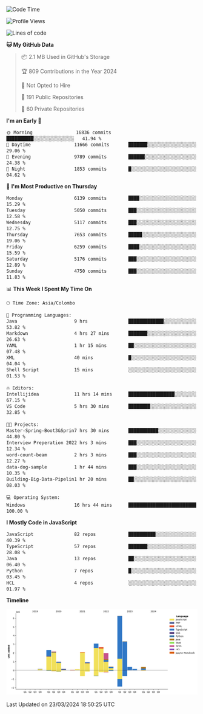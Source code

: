 
<!--START_SECTION:waka-->
![Code Time](http://img.shields.io/badge/Code%20Time-1%2C612%20hrs%2017%20mins-blue)

![Profile Views](http://img.shields.io/badge/Profile%20Views-0-blue)

![Lines of code](https://img.shields.io/badge/From%20Hello%20World%20I%27ve%20Written-27.4%20million%20lines%20of%20code-blue)

**🐱 My GitHub Data** 

> 📦 2.1 MB Used in GitHub's Storage 
 > 
> 🏆 809 Contributions in the Year 2024
 > 
> 🚫 Not Opted to Hire
 > 
> 📜 191 Public Repositories 
 > 
> 🔑 60 Private Repositories 
 > 
**I'm an Early 🐤** 

```text
🌞 Morning                16836 commits       ██████████░░░░░░░░░░░░░░░   41.94 % 
🌆 Daytime                11666 commits       ███████░░░░░░░░░░░░░░░░░░   29.06 % 
🌃 Evening                9789 commits        ██████░░░░░░░░░░░░░░░░░░░   24.38 % 
🌙 Night                  1853 commits        █░░░░░░░░░░░░░░░░░░░░░░░░   04.62 % 
```
📅 **I'm Most Productive on Thursday** 

```text
Monday                   6139 commits        ████░░░░░░░░░░░░░░░░░░░░░   15.29 % 
Tuesday                  5050 commits        ███░░░░░░░░░░░░░░░░░░░░░░   12.58 % 
Wednesday                5117 commits        ███░░░░░░░░░░░░░░░░░░░░░░   12.75 % 
Thursday                 7653 commits        █████░░░░░░░░░░░░░░░░░░░░   19.06 % 
Friday                   6259 commits        ████░░░░░░░░░░░░░░░░░░░░░   15.59 % 
Saturday                 5176 commits        ███░░░░░░░░░░░░░░░░░░░░░░   12.89 % 
Sunday                   4750 commits        ███░░░░░░░░░░░░░░░░░░░░░░   11.83 % 
```


📊 **This Week I Spent My Time On** 

```text
🕑︎ Time Zone: Asia/Colombo

💬 Programming Languages: 
Java                     9 hrs               █████████████░░░░░░░░░░░░   53.82 % 
Markdown                 4 hrs 27 mins       ███████░░░░░░░░░░░░░░░░░░   26.63 % 
YAML                     1 hr 15 mins        ██░░░░░░░░░░░░░░░░░░░░░░░   07.48 % 
XML                      40 mins             █░░░░░░░░░░░░░░░░░░░░░░░░   04.04 % 
Shell Script             15 mins             ░░░░░░░░░░░░░░░░░░░░░░░░░   01.53 % 

🔥 Editors: 
Intellijidea             11 hrs 14 mins      █████████████████░░░░░░░░   67.15 % 
VS Code                  5 hrs 30 mins       ████████░░░░░░░░░░░░░░░░░   32.85 % 

🐱‍💻 Projects: 
Master-Spring-Boot3&Sprin7 hrs 30 mins       ███████████░░░░░░░░░░░░░░   44.80 % 
Interview Preperation 2022 hrs 3 mins        ███░░░░░░░░░░░░░░░░░░░░░░   12.34 % 
word-count-beam          2 hrs 3 mins        ███░░░░░░░░░░░░░░░░░░░░░░   12.27 % 
data-dog-sample          1 hr 44 mins        ███░░░░░░░░░░░░░░░░░░░░░░   10.35 % 
Building-Big-Data-Pipelin1 hr 20 mins        ██░░░░░░░░░░░░░░░░░░░░░░░   08.03 % 

💻 Operating System: 
Windows                  16 hrs 44 mins      █████████████████████████   100.00 % 
```

**I Mostly Code in JavaScript** 

```text
JavaScript               82 repos            ██████████░░░░░░░░░░░░░░░   40.39 % 
TypeScript               57 repos            ███████░░░░░░░░░░░░░░░░░░   28.08 % 
Java                     13 repos            ██░░░░░░░░░░░░░░░░░░░░░░░   06.40 % 
Python                   7 repos             █░░░░░░░░░░░░░░░░░░░░░░░░   03.45 % 
HCL                      4 repos             ░░░░░░░░░░░░░░░░░░░░░░░░░   01.97 % 
```



**Timeline**

![Lines of Code chart](https://raw.githubusercontent.com/ccweerasinghe1994/ccweerasinghe1994/master/assets/bar_graph.png)


 Last Updated on 23/03/2024 18:50:25 UTC
<!--END_SECTION:waka-->
